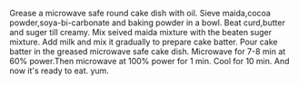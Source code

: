 Grease a microwave safe round cake dish with oil.
Sieve maida,cocoa powder,soya-bi-carbonate and baking powder in a bowl.
Beat curd,butter and suger till creamy. Mix seived maida mixture with the beaten suger mixture. Add milk and mix it gradually to prepare cake batter.
Pour cake batter in the greased microwave safe cake dish. Microwave for 7-8 min at 60% power.Then microwave at 100% power for 1 min.
Cool for 10 min. 
And now it's ready to eat.
yum.